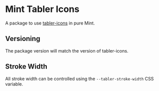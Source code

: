# Mint Tabler Icons

A package to use [tabler-icons](https://github.com/tabler/tabler-icons) in pure Mint.

## Versioning

The package version will match the version of tabler-icons.

## Stroke Width

All stroke width can be controlled using the `--tabler-stroke-width` CSS variable.
